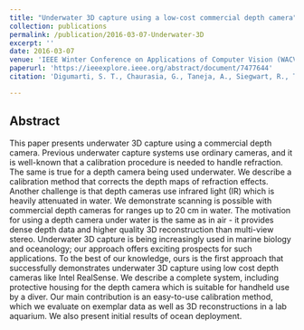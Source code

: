 ```yaml
---
title: "Underwater 3D capture using a low-cost commercial depth camera"
collection: publications
permalink: /publication/2016-03-07-Underwater-3D
excerpt: ''
date: 2016-03-07
venue: 'IEEE Winter Conference on Applications of Computer Vision (WACV)'
paperurl: 'https://ieeexplore.ieee.org/abstract/document/7477644'
citation: 'Digumarti, S. T., Chaurasia, G., Taneja, A., Siegwart, R., Thomas, A., & Beardsley, P. (2016). &quot;Underwater 3D capture using a low-cost commercial depth camera.&quot; <i>IEEE IEEE Winter Conference on Applications of Computer Vision</i>, 2016, pp. 1-9.'

---
```

## Abstract
This paper presents underwater 3D capture using a commercial depth camera. Previous underwater capture systems use ordinary cameras, and it is well-known that a calibration procedure is needed to handle refraction. The same is true for a depth camera being used underwater. We describe a calibration method that corrects the depth maps of refraction effects. Another challenge is that depth cameras use infrared light (IR) which is heavily attenuated in water. We demonstrate scanning is possible with commercial depth cameras for ranges up to 20 cm in water. The motivation for using a depth camera under water is the same as in air - it provides dense depth data and higher quality 3D reconstruction than multi-view stereo. Underwater 3D capture is being increasingly used in marine biology and oceanology; our approach offers exciting prospects for such applications. To the best of our knowledge, ours is the first approach that successfully demonstrates underwater 3D capture using low cost depth cameras like Intel RealSense. We describe a complete system, including protective housing for the depth camera which is suitable for handheld use by a diver. Our main contribution is an easy-to-use calibration method, which we evaluate on exemplar data as well as 3D reconstructions in a lab aquarium. We also present initial results of ocean deployment.